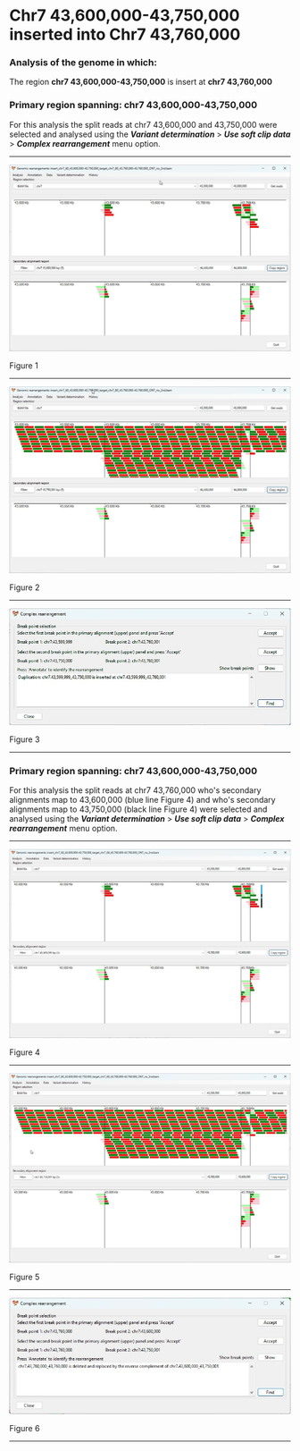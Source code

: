 # Chr7 43,600,000-43,750,000  inserted into Chr7 43,760,000

### Analysis of the genome in which: 

The region **chr7 43,600,000-43,750,000** is insert at **chr7 43,760,000**

### Primary region spanning: chr7 43,600,000-43,750,000 

For this analysis the split reads at chr7 43,600,000 and 43,750,000  were selected and analysed using the ___Variant determination___ > ___Use soft clip data___ > ___Complex rearrangement___ menu option.<hr />

![image](images/insert_chr7_60_43,600,000-43,750,000_target_chr7_60_43,760,000-43,760,000_ONT_no_2nd_1.jpg)

Figure 1

<hr />

![image](images/insert_chr7_60_43,600,000-43,750,000_target_chr7_60_43,760,000-43,760,000_ONT_no_2nd_1_all.jpg)

Figure 2

<hr />

![image](images/insert_chr7_60_43,600,000-43,750,000_target_chr7_60_43,760,000-43,760,000_ONT_no_2nd_1_results.jpg)

Figure 3

<hr />

### Primary region spanning: chr7 43,600,000-43,750,000 

For this analysis the split reads at chr7 43,760,000 who's secondary alignments map to 43,600,000 (blue line Figure 4) and who's secondary alignments map to 43,750,000 (black line Figure 4) were selected and analysed using the ___Variant determination___ > ___Use soft clip data___ > ___Complex rearrangement___ menu option.<hr />

![image](images/insert_chr7_60_43,600,000-43,750,000_target_chr7_60_43,760,000-43,760,000_ONT_no_2nd_2.jpg)

Figure 4


<hr />

![image](images/insert_chr7_60_43,600,000-43,750,000_target_chr7_60_43,760,000-43,760,000_ONT_no_2nd_2_all.jpg)

Figure 5


<hr />

![image](images/insert_chr7_60_43,600,000-43,750,000_target_chr7_60_43,760,000-43,760,000_ONT_no_2nd_2_results.jpg)

Figure 6

<hr />